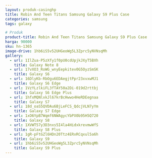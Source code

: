 ```yaml
---
layout: produk-casinghp
title: Robin And Teen Titans Samsung Galaxy S9 Plus Case
categories: samsung
tags: galaxy

# Produk
product-title: Robin And Teen Titans Samsung Galaxy S9 Plus Case
harga: 90000
sku: hn-1365
image-drive: 1hb6iS5v52UHGeoWg5L3Zprc5yNVNsqMh
gallery:
  - url: 1IlZua-P5zXfy1f0pU0cdUpjkJXyT5BXh
    title: Galaxy Note 8
  - url: 17vXO3_RoWG_wnyEepkitev0G5OyzSmSK
    title: Galaxy S6
  - url: 16DlyKb-RbOgu6EDAegjtPpr23xvxwMJ1
    title: Galaxy S6 Edge
  - url: 1VzYLzlkiFL3fTAY50a2Di-019d2rttbj
    title: Galaxy S6 Edge Plus
  - url: 1hfxMQNlxkJl67krBcHwwo4HeRDEegnaa
    title: Galaxy S7
  - url: 18d_oaS5QVDAu6BjLeFCS_QdcjVLN7yYm
    title: Galaxy S7 Edge
  - url: 1xO6YpB7Wqmf6NWAgycYbPX0b95H5Q720
    title: Galaxy S8
  - url: 1XVWT57y3D3nxs5I4la4HidxkrevmwWfS
    title: Galaxy S8 Plus
  - url: 1gR-pFtGZl6HDn20Ttz4ERxRCqxul5a6h
    title: Galaxy S9
  - url: 1hb6iS5v52UHGeoWg5L3Zprc5yNVNsqMh
    title: Galaxy S9 Plus
---
```

